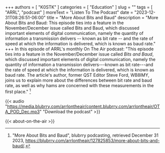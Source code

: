 +++
authors = [ "K0STK" ]
categories = [ "Education" ]
slug = ""
tags = [ "ARRL", "podcast" ]
moreText = "Listen To The Podcast"
date = "2023-12-31T08:26:51-06:00"
title = "More About Bits and Baud"
description = "More About Bits and Baud: This episode ties into a feature in the November/December issue called Bits and Baud, which discussed important elements of digital communication, namely the quantity of information a transmission delivers -- known as bit rate -- and the rate of speed at which the information is delivered, which is known as baud rate."
+++
In this episode of ARRL's monthly On The Air podcast: "This episode ties into
a feature in the November/December issue called *Bits and Baud*, which
discussed important elements of digital communication, namely the quantity of
information a transmission delivers---known as bit rate---and the rate of
speed at which the information is delivered, which is known as baud rate. The
article's author, former QST Editor Steve Ford, WB8IMY, joins us to explain more about the differences between bit rate and baud rate, as well as why hams are concerned with these measurements in the first place." [^1]

[^1]: "More About Bits and Baud", blubrry podcasting, retrieved December 31 2023, https://blubrry.com/arrlontheair/127825853/more-about-bits-and-baud/.

<!--more-->

{{< audio "https://media.blubrry.com/arrlontheair/content.blubrry.com/arrlontheair/OTA_POD_Dec.mp3" "Download the podcast" >}}

{{< about-on-the-air >}}
